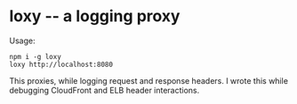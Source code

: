 # loxy -- a logging proxy

Usage:

```
npm i -g loxy
loxy http://localhost:8080
```

This proxies, while logging request and response headers. I wrote this while 
debugging CloudFront and ELB header interactions.
